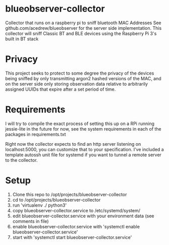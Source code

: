 # blueobserver-collector
Collector that runs on a raspberry pi to sniff bluetooth MAC Addresses
See github.com/acedrew/blueobserver for the server side implementation. This collector will sniff Classic BT and BLE devices using the Raspberry Pi 3's built in BT stack

# Privacy
This project seeks to protect to some degree the privacy of the devices being sniffed by only transmitting argon2 hashed versions of the MAC, and on the server side only storing observation data relative to arbitrarily assigned UUIDs that expire after a set period of time.

# Requirements
I will try to compile the exact process of setting this up on a RPi running jessie-lite in the future for now, see the system requirements in each of the packages in requirements.txt

Right now the collector expects to find an http server listening on localhost:5000, you can customize that to your specification. I've included a template autossh unit file for systemd if you want to tunnel a remote server to the collector.


# Setup
1. Clone this repo to /opt/projects/blueobserver-collector
2. cd to /opt/projects/blueobserver-collector
3. run 'virtualenv ./ python3'
4. copy blueobserver-collector.service to /etc/systemd/system/
5. edit blueobserver-collector.service with your environment data (see comments in file)
6. enable blueobserver-collector.service with 'systemctl enable blueobserver-collector.service'
7. start with 'systemctl start blueobserver-collector.service'

